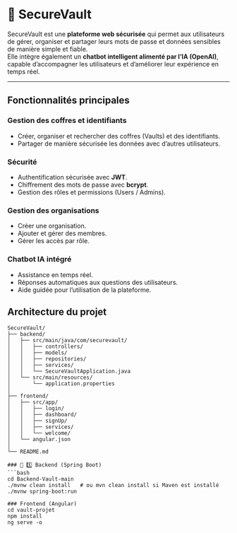 # 🔐 SecureVault

SecureVault est une **plateforme web sécurisée** qui permet aux utilisateurs de gérer, organiser et partager leurs mots de passe et données sensibles de manière simple et fiable.  
Elle intègre également un **chatbot intelligent alimenté par l’IA (OpenAI)**, capable d’accompagner les utilisateurs et d’améliorer leur expérience en temps réel.

---

##  Fonctionnalités principales

###  Gestion des coffres et identifiants
- Créer, organiser et rechercher des coffres (Vaults) et des identifiants.
- Partager de manière sécurisée les données avec d’autres utilisateurs.

###  Sécurité
- Authentification sécurisée avec **JWT**.
- Chiffrement des mots de passe avec **bcrypt**.
- Gestion des rôles et permissions (Users / Admins).

###  Gestion des organisations
- Créer une organisation.
- Ajouter et gérer des membres.
- Gérer les accès par rôle.

###  Chatbot IA intégré
- Assistance en temps réel.
- Réponses automatiques aux questions des utilisateurs.
- Aide guidée pour l’utilisation de la plateforme.


##  Architecture du projet
```plaintext
SecureVault/
├── backend/
│   ├── src/main/java/com/securevault/
│   │   ├── controllers/
│   │   ├── models/
│   │   ├── repositories/
│   │   ├── services/
│   │   └── SecureVaultApplication.java
│   └── src/main/resources/
│       └── application.properties
│
├── frontend/
│   ├── src/app/
│   │   ├── login/
│   │   ├── dashboard/
│   │   ├── signUp/
│   │   ├── services/
│   │   └── welcome/
│   └── angular.json
│
└── README.md

### 🧩 1️⃣ Backend (Spring Boot)
```bash
cd Backend-Vault-main
./mvnw clean install   # ou mvn clean install si Maven est installé
./mvnw spring-boot:run

### Frontend (Angular)
cd vault-projet
npm install
ng serve -o

